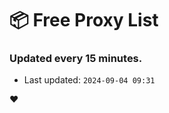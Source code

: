 # :package: Free Proxy List
### Updated every 15 minutes.

- Last updated: `2024-09-04 09:31`

:heart:
